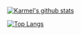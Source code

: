 [![Karmel's github stats](https://github-readme-stats.vercel.app/api?username=KSZLAGK&theme=onedark&border_color=adbac7&show_icons=true&count_private=true&include_all_commits=true)](https://github.com/KSZLAGK)

[![Top Langs](https://github-readme-stats.vercel.app/api/top-langs/?username=KSZLAGK&theme=onedark&border_color=adbac7&langs_count=8&layout=compact)](https://github.com/KSZLAGK)
